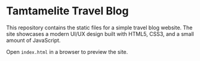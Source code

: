 # Tamtamelite Travel Blog

This repository contains the static files for a simple travel blog website. The site showcases a modern UI/UX design built with HTML5, CSS3, and a small amount of JavaScript.

Open `index.html` in a browser to preview the site.
